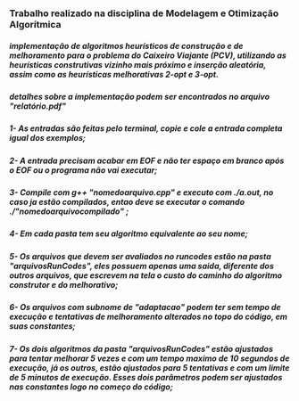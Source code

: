 ### Trabalho realizado na disciplina de Modelagem e Otimização Algorítmica

##### implementação de algoritmos heurísticos de construção e de melhoramento para o problema do Caixeiro Viajante (PCV), utilizando as heurísticas construtivas vizinho mais próximo e inserção aleatória, assim como as heurísticas melhorativas 2-opt e 3-opt.

##### detalhes sobre a implementação podem ser encontrados no arquivo "relatório.pdf"

##### 1- As entradas são feitas pelo terminal, copie e cole a entrada completa igual dos exemplos;
##### 2- A entrada precisam acabar em EOF e não ter espaço em branco após o EOF ou o programa não vai executar;
##### 3- Compile com g++ "nomedoarquivo.cpp" e executo com ./a.out, no caso ja estão compilados, entao deve se executar o comando ./"nomedoarquivocompilado" ;
##### 4- Em cada pasta tem seu algoritmo equivalente ao seu nome;
##### 5- Os arquivos que devem ser avaliados no runcodes estão na pasta "arquivosRunCodes", eles possuem apenas uma saida, diferente dos outros arquivos, que escrevem na tela o custo do caminho do algoritmo construtor e do melhorativo;
##### 6- Os arquivos com subnome de "adaptacao" podem ter sem tempo de execução e tentativas de melhoramento alterados no topo do código, em suas constantes;
##### 7- Os dois algoritmos da pasta "arquivosRunCodes" estão ajustados para tentar melhorar 5 vezes e com um tempo maximo de 10 segundos de execução, já os outros, estão ajustados para 5 tentativas e com um limite de 5 minutos de execução. Esses dois parâmetros podem ser ajustados nas constantes logo no começo do código;
